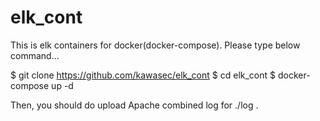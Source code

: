 # elk_cont
This is elk containers for docker(docker-compose).
Please type below command...

$ git clone https://github.com/kawasec/elk_cont
$ cd elk_cont
$ docker-compose up -d

Then, you should do upload Apache combined log for ./log .
